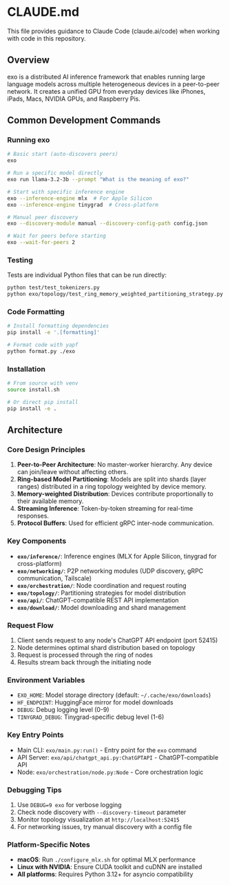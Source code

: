 # CLAUDE.md

This file provides guidance to Claude Code (claude.ai/code) when working with code in this repository.

## Overview

exo is a distributed AI inference framework that enables running large language models across multiple heterogeneous devices in a peer-to-peer network. It creates a unified GPU from everyday devices like iPhones, iPads, Macs, NVIDIA GPUs, and Raspberry Pis.

## Common Development Commands

### Running exo

```bash
# Basic start (auto-discovers peers)
exo

# Run a specific model directly
exo run llama-3.2-3b --prompt "What is the meaning of exo?"

# Start with specific inference engine
exo --inference-engine mlx  # For Apple Silicon
exo --inference-engine tinygrad  # Cross-platform

# Manual peer discovery
exo --discovery-module manual --discovery-config-path config.json

# Wait for peers before starting
exo --wait-for-peers 2
```

### Testing

Tests are individual Python files that can be run directly:
```bash
python test/test_tokenizers.py
python exo/topology/test_ring_memory_weighted_partitioning_strategy.py
```

### Code Formatting

```bash
# Install formatting dependencies
pip install -e '.[formatting]'

# Format code with yapf
python format.py ./exo
```

### Installation

```bash
# From source with venv
source install.sh

# Or direct pip install
pip install -e .
```

## Architecture

### Core Design Principles

1. **Peer-to-Peer Architecture**: No master-worker hierarchy. Any device can join/leave without affecting others.
2. **Ring-based Model Partitioning**: Models are split into shards (layer ranges) distributed in a ring topology weighted by device memory.
3. **Memory-weighted Distribution**: Devices contribute proportionally to their available memory.
4. **Streaming Inference**: Token-by-token streaming for real-time responses.
5. **Protocol Buffers**: Used for efficient gRPC inter-node communication.

### Key Components

- **`exo/inference/`**: Inference engines (MLX for Apple Silicon, tinygrad for cross-platform)
- **`exo/networking/`**: P2P networking modules (UDP discovery, gRPC communication, Tailscale)
- **`exo/orchestration/`**: Node coordination and request routing
- **`exo/topology/`**: Partitioning strategies for model distribution
- **`exo/api/`**: ChatGPT-compatible REST API implementation
- **`exo/download/`**: Model downloading and shard management

### Request Flow

1. Client sends request to any node's ChatGPT API endpoint (port 52415)
2. Node determines optimal shard distribution based on topology
3. Request is processed through the ring of nodes
4. Results stream back through the initiating node

### Environment Variables

- `EXO_HOME`: Model storage directory (default: `~/.cache/exo/downloads`)
- `HF_ENDPOINT`: HuggingFace mirror for model downloads
- `DEBUG`: Debug logging level (0-9)
- `TINYGRAD_DEBUG`: Tinygrad-specific debug level (1-6)

### Key Entry Points

- Main CLI: `exo/main.py:run()` - Entry point for the `exo` command
- API Server: `exo/api/chatgpt_api.py:ChatGPTAPI` - ChatGPT-compatible API
- Node: `exo/orchestration/node.py:Node` - Core orchestration logic

### Debugging Tips

1. Use `DEBUG=9 exo` for verbose logging
2. Check node discovery with `--discovery-timeout` parameter
3. Monitor topology visualization at `http://localhost:52415`
4. For networking issues, try manual discovery with a config file

### Platform-Specific Notes

- **macOS**: Run `./configure_mlx.sh` for optimal MLX performance
- **Linux with NVIDIA**: Ensure CUDA toolkit and cuDNN are installed
- **All platforms**: Requires Python 3.12+ for asyncio compatibility